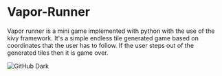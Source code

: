 # Vapor-Runner
Vapor runner is a mini game implemented with python with the use of the kivy framework. It's a simple endless tile generated game based on coordinates that the user has to follow. If the user steps out of the generated tiles then it is game over.

![GitHub Dark](https://github.com/github-dark.png#gh-light-mode-only)
